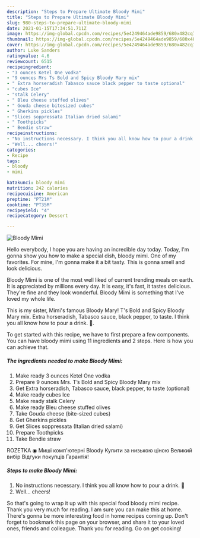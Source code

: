 ```yaml
---
description: "Steps to Prepare Ultimate Bloody Mimi"
title: "Steps to Prepare Ultimate Bloody Mimi"
slug: 980-steps-to-prepare-ultimate-bloody-mimi
date: 2021-01-15T17:34:51.711Z
image: https://img-global.cpcdn.com/recipes/5e4249464ade9859/680x482cq70/bloody-mimi-recipe-main-photo.jpg
thumbnail: https://img-global.cpcdn.com/recipes/5e4249464ade9859/680x482cq70/bloody-mimi-recipe-main-photo.jpg
cover: https://img-global.cpcdn.com/recipes/5e4249464ade9859/680x482cq70/bloody-mimi-recipe-main-photo.jpg
author: Luke Sanders
ratingvalue: 4.6
reviewcount: 6515
recipeingredient:
- "3 ounces Ketel One vodka"
- "9 ounces Mrs Ts Bold and Spicy Bloody Mary mix"
- " Extra horseradish Tabasco sauce black pepper to taste optional"
- "cubes Ice"
- "stalk Celery"
- " Bleu cheese stuffed olives"
- " Gouda cheese bitesized cubes"
- " Gherkins pickles"
- "Slices soppressata Italian dried salami"
- " Toothpicks"
- " Bendie straw"
recipeinstructions:
- "No instructions necessary. I think you all know how to pour a drink. 🥴"
- "Well... cheers!"
categories:
- Recipe
tags:
- bloody
- mimi

katakunci: bloody mimi 
nutrition: 242 calories
recipecuisine: American
preptime: "PT21M"
cooktime: "PT35M"
recipeyield: "4"
recipecategory: Dessert

---
```



![Bloody Mimi](https://img-global.cpcdn.com/recipes/5e4249464ade9859/680x482cq70/bloody-mimi-recipe-main-photo.jpg)

Hello everybody, I hope you are having an incredible day today. Today, I'm gonna show you how to make a special dish, bloody mimi. One of my favorites. For mine, I'm gonna make it a bit tasty. This is gonna smell and look delicious.

Bloody Mimi is one of the most well liked of current trending meals on earth. It is appreciated by millions every day. It is easy, it's fast, it tastes delicious. They're fine and they look wonderful. Bloody Mimi is something that I've loved my whole life.

This is my sister, Mimi&#39;s famous Bloody Mary! T&#39;s Bold and Spicy Bloody Mary mix. Extra horseradish, Tabasco sauce, black pepper, to taste. I think you all know how to pour a drink. 🥴.


To get started with this recipe, we have to first prepare a few components. You can have bloody mimi using 11 ingredients and 2 steps. Here is how you can achieve that.

<!--inarticleads1-->

##### The ingredients needed to make Bloody Mimi:

1. Make ready 3 ounces Ketel One vodka
1. Prepare 9 ounces Mrs. T’s Bold and Spicy Bloody Mary mix
1. Get  Extra horseradish, Tabasco sauce, black pepper, to taste (optional)
1. Make ready cubes Ice
1. Make ready stalk Celery
1. Make ready  Bleu cheese stuffed olives
1. Take  Gouda cheese (bite-sized cubes)
1. Get  Gherkins pickles
1. Get Slices soppressata (Italian dried salami)
1. Prepare  Toothpicks
1. Take  Bendie straw


ROZETKA ◉ Миші комп&#39;ютерні Bloody Купити за низькою ціною Великий вибір Відгуки покупців Гарантія! 

<!--inarticleads2-->

##### Steps to make Bloody Mimi:

1. No instructions necessary. I think you all know how to pour a drink. 🥴
1. Well... cheers!




So that's going to wrap it up with this special food bloody mimi recipe. Thank you very much for reading. I am sure you can make this at home. There's gonna be more interesting food in home recipes coming up. Don't forget to bookmark this page on your browser, and share it to your loved ones, friends and colleague. Thank you for reading. Go on get cooking!
